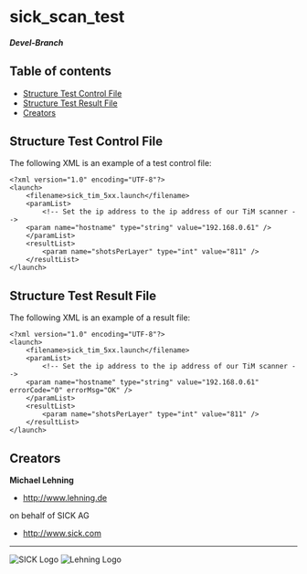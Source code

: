 # sick_scan_test
##### Devel-Branch
## Table of contents

- [Structure Test Control File](#structure-test-control-file)
- [Structure Test Result File](#structure-test-result-file)
- [Creators](#creators)

## Structure Test Control File
The following XML is an example of a test control file:

```
<?xml version="1.0" encoding="UTF-8"?>
<launch>
	<filename>sick_tim_5xx.launch</filename>
	<paramList>
		<!-- Set the ip address to the ip address of our TiM scanner -->
	<param name="hostname" type="string" value="192.168.0.61" />
	</paramList>
	<resultList>
		<param name="shotsPerLayer" type="int" value="811" />
	</resultList>
</launch>
```

## Structure Test Result File
The following XML is an example of a result file:

```
<?xml version="1.0" encoding="UTF-8"?>
<launch>
	<filename>sick_tim_5xx.launch</filename>
	<paramList>
		<!-- Set the ip address to the ip address of our TiM scanner -->
	<param name="hostname" type="string" value="192.168.0.61" errorCode="0" errorMsg="OK" />
	</paramList>
	<resultList>
		<param name="shotsPerLayer" type="int" value="811" />
	</resultList>
</launch>
```
## Creators

**Michael Lehning**

- <http://www.lehning.de>

on behalf of SICK AG 

- <http://www.sick.com>

------------------------------------------------------------------------

![SICK Logo](https://sick-syd.data.continum.net/static_2018013123/_ui/desktop/common/images/base/pics/logo.png "SICK Logo")
![Lehning Logo](http://www.lehning.de/style/banner.jpg "LEHNING Logo")


